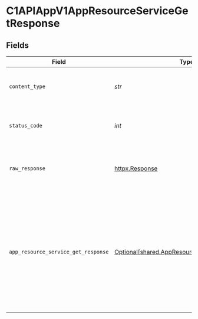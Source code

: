 # C1APIAppV1AppResourceServiceGetResponse


## Fields

| Field                                                                                                                                    | Type                                                                                                                                     | Required                                                                                                                                 | Description                                                                                                                              |
| ---------------------------------------------------------------------------------------------------------------------------------------- | ---------------------------------------------------------------------------------------------------------------------------------------- | ---------------------------------------------------------------------------------------------------------------------------------------- | ---------------------------------------------------------------------------------------------------------------------------------------- |
| `content_type`                                                                                                                           | *str*                                                                                                                                    | :heavy_check_mark:                                                                                                                       | HTTP response content type for this operation                                                                                            |
| `status_code`                                                                                                                            | *int*                                                                                                                                    | :heavy_check_mark:                                                                                                                       | HTTP response status code for this operation                                                                                             |
| `raw_response`                                                                                                                           | [httpx.Response](https://www.python-httpx.org/api/#response)                                                                             | :heavy_check_mark:                                                                                                                       | Raw HTTP response; suitable for custom response parsing                                                                                  |
| `app_resource_service_get_response`                                                                                                      | [Optional[shared.AppResourceServiceGetResponse]](../../models/shared/appresourceservicegetresponse.md)                                   | :heavy_minus_sign:                                                                                                                       | The app resource service get response contains the app resource view and array of expanded items indicated by the request's expand mask. |